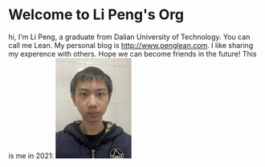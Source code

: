 # Welcome to Li Peng's Org
hi, I'm Li Peng, a graduate from Dalian University of Technology.
You can call me Lean. 
My personal blog is http://www.penglean.com. 
I like sharing my experence with others.
Hope we can become friends in the future!
This is me in 2021:
<img src="assets/me-now-2021.jpg" alt="me-now-2021" width="30%" />
